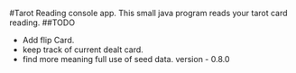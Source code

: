 #Tarot Reading console app.
This small java program reads your tarot card reading.
##TODO
 - Add flip Card.
 - keep track of current dealt card.
 - find more meaning full use of seed data.
version - 0.8.0
